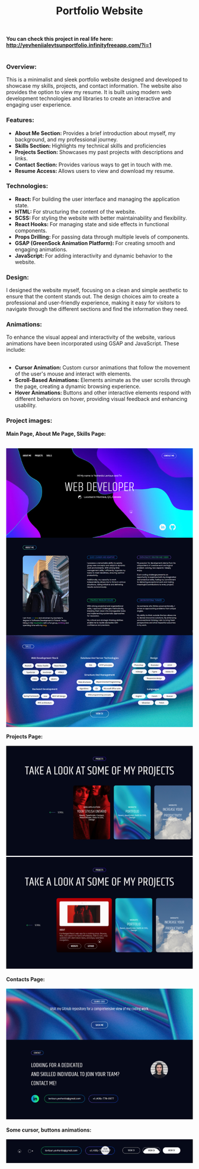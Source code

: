 <h1 align="center">Portfolio Website</h1><br>

<strong> You can check this project in real life here: http://yevheniialevtsunportfolio.infinityfreeapp.com/?i=1 </strong> <br> <br>

<h3> Overview: </h3>
This is a minimalist and sleek portfolio website designed and developed to showcase my skills, projects, and contact information. The website also provides the option to view my resume. It is built using modern web development technologies and libraries to create an interactive and engaging user experience.<br>

<h3> Features: </h3>
<ul>
  <li><strong> About Me Section: </strong> Provides a brief introduction about myself, my background, and my professional journey.<br></li>
  <li><strong> Skills Section: </strong> Highlights my technical skills and proficiencies<br></li>
  <li><strong> Projects Section:  </strong> Showcases my past projects with descriptions and links.<br></li>
  <li><strong> Contact Section: </strong> Provides various ways to get in touch with me.<br></li>
  <li><strong> Resume Access: </strong> Allows users to view and download my resume.<br></li>
</ul>

<h3>Technologies:</h3>
<ul>
  <li><strong>React: </strong> For building the user interface and managing the application state.</li>
  <li><strong>HTML: </strong> For structuring the content of the website.</li>
  <li><strong>SCSS: </strong> For styling the website with better maintainability and flexibility.</li>
  <li><strong>React Hooks: </strong> For managing state and side effects in functional components.</li>
  <li><strong>Props Drilling: </strong> For passing data through multiple levels of components.</li>
  <li><strong>GSAP (GreenSock Animation Platform):  </strong> For creating smooth and engaging animations.</li>
  <li><strong>JavaScript: </strong> For adding interactivity and dynamic behavior to the website.</li>
</ul>

<h3>Design:</h3>
I designed the website myself, focusing on a clean and simple aesthetic to ensure that the content stands out. The design choices aim to create a professional and user-friendly experience, making it easy for visitors to navigate through the different sections and find the information they need.<br>

<h3>Animations:</h3>
To enhance the visual appeal and interactivity of the website, various animations have been incorporated using GSAP and JavaScript. These include:<br><br>
<ul>
  <li><strong>Cursor Animation: </strong> Custom cursor animations that follow the movement of the user's mouse and interact with elements.</li>
  <li><strong>Scroll-Based Animations: </strong> Elements animate as the user scrolls through the page, creating a dynamic browsing experience.</li>
  <li><strong>Hover Animations: </strong> Buttons and other interactive elements respond with different behaviors on hover, providing visual feedback and enhancing usability.</li>
</ul>

<h3>Project images:</h3>
<strong> Main Page, About Me Page, Skills Page: </strong> <br><br>

![Image alt](https://github.com/levtsun-yevheniia/PortfolioWebsite/blob/main/src/assets/FirstScreenS.jpg)<br>

<strong> Projects Page: </strong> <br><br>
![Image alt](https://github.com/levtsun-yevheniia/PortfolioWebsite/blob/main/src/assets/SecondScreenS.jpg)<br>
![Image alt](https://github.com/levtsun-yevheniia/PortfolioWebsite/blob/main/src/assets/ThirdScreenS.jpg)<br><br>
<strong> Contacts Page: </strong> <br><br>
![Image alt](https://github.com/levtsun-yevheniia/PortfolioWebsite/blob/main/src/assets/ForthScreenS.jpg)<br><br>
<strong> Some cursor, buttons animations: </strong> <br><br>
![Image alt](https://github.com/levtsun-yevheniia/PortfolioWebsite/blob/main/src/assets/FifthScreenS.jpg)<br>

